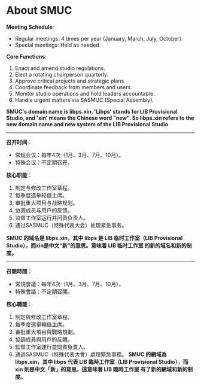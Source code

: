 # About SMUC

**Meeting Schedule**:  
- Regular meetings: 4 times per year (January, March, July, October).  
- Special meetings: Held as needed.

**Core Functions**:  
1. Enact and amend studio regulations.  
2. Elect a rotating chairperson quarterly.  
3. Approve critical projects and strategic plans.  
4. Coordinate feedback from members and users.  
5. Monitor studio operations and hold leaders accountable.  
6. Handle urgent matters via SASMUC (Special Assembly).  

**SMUC's domain name is libps.xin. 'Libps' stands for LIB Provisional Studio, and 'xin' means the Chinese word "new". So libps.xin refers to the new domain name and new system of the LIB Provisional Studio**

---
 
**召开时间**：  
- 常规会议：每年4次（1月、3月、7月、10月）。  
- 特殊会议：不定期召开。
  
**核心职能**：  
1. 制定与修改工作室章程。  
2. 每季度选举轮值主席。  
3. 审批重大项目与战略规划。  
4. 协调成员与用户的反馈。  
5. 监督工作室运行并问责负责人。  
6. 通过SASMUC（特殊代表大会）处理紧急事务。  

**SMUC 的域名是 libps.xin，其中 libps 是 LIB 临时工作室（LIB Provisional Studio），而xin是中文“新”的意思。意味着 LIB 临时工作室 的新的域名和新的制度。**

---

**召開時間**：  
- 常規會議：每年4次（1月、3月、7月、10月）。  
- 特殊會議：不定期召開。
 
**核心職能**：  
1. 制定與修改工作室章程。  
2. 每季度選舉輪值主席。  
3. 審批重大項目與戰略規劃。  
4. 協調成員與用戶的反饋。  
5. 監督工作室運行並問責負責人。  
6. 通過SASMUC（特殊代表大會）處理緊急事務。
**SMUC 的網域為 libps.xin，其中 libps 代表 LIB 臨時工作室（LIB Provisional Studio），而 xin 則是中文「新」的意思。這意味著 LIB 臨時工作室 有了新的網域和新的制度。**
